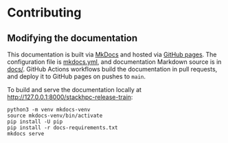 # Contributing

## Modifying the documentation

This documentation is built via [MkDocs](https://www.mkdocs.org/) and hosted via [GitHub pages](https://stackhpc.github.io/stackhpc-release-train/).
The configuration file is [mkdocs.yml](https://github.com/stackhpc/stackhpc-release-train/blob/main/mkdocs.yml), and documentation Markdown source is in [docs/](https://github.com/stackhpc/stackhpc-release-train/blob/main/docs).
GitHub Actions workflows build the documentation in pull requests, and deploy it to GitHub pages on pushes to `main`.

To build and serve the documentation locally at <http://127.0.0.1:8000/stackhpc-release-train>:
```
python3 -m venv mkdocs-venv
source mkdocs-venv/bin/activate
pip install -U pip
pip install -r docs-requirements.txt
mkdocs serve
```
